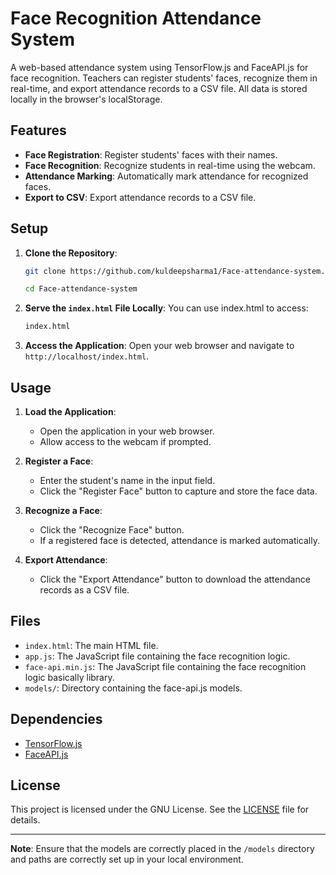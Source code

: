 # Face Recognition Attendance System

A web-based attendance system using TensorFlow.js and FaceAPI.js for face recognition. Teachers can register students' faces, recognize them in real-time, and export attendance records to a CSV file. All data is stored locally in the browser's localStorage.

## Features

- **Face Registration**: Register students' faces with their names.
- **Face Recognition**: Recognize students in real-time using the webcam.
- **Attendance Marking**: Automatically mark attendance for recognized faces.
- **Export to CSV**: Export attendance records to a CSV file.

## Setup

1. **Clone the Repository**:
    ```sh
    git clone https://github.com/kuldeepsharma1/Face-attendance-system.git
    ```
    ```sh
    cd Face-attendance-system
    ```

2. **Serve the `index.html` File Locally**:
    You can use index.html to access:
    ```sh
    index.html
    ```

3. **Access the Application**:
    Open your web browser and navigate to `http://localhost/index.html`.

## Usage

1. **Load the Application**:
    - Open the application in your web browser.
    - Allow access to the webcam if prompted.

2. **Register a Face**:
    - Enter the student's name in the input field.
    - Click the "Register Face" button to capture and store the face data.

3. **Recognize a Face**:
    - Click the "Recognize Face" button.
    - If a registered face is detected, attendance is marked automatically.

4. **Export Attendance**:
    - Click the "Export Attendance" button to download the attendance records as a CSV file.

## Files

- `index.html`: The main HTML file.
- `app.js`: The JavaScript file containing the face recognition logic.
- `face-api.min.js`: The JavaScript file containing the face recognition logic basically library.
- `models/`: Directory containing the face-api.js models.

## Dependencies

- [TensorFlow.js](https://www.tensorflow.org/js)
- [FaceAPI.js](https://justadudewhohacks.github.io/face-api.js/)

## License

This project is licensed under the GNU License. See the [LICENSE](LICENSE) file for details.

---

**Note**: Ensure that the models are correctly placed in the `/models` directory and paths are correctly set up in your local environment.

